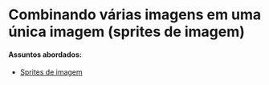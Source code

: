 # Combinando várias imagens em uma única imagem (sprites de imagem)

#### Assuntos abordados: 

- [Sprites de imagem](aulas/)

  
